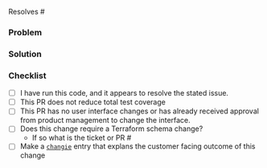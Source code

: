 Resolves #

### Problem

<!---
  Describe the problem this PR is solving. What is the application state
  before this PR is merged?
-->

### Solution

<!---
  Describe the way this PR solves the above problem. Add as much detail as you
  can to help reviewers understand your changes. Include any alternatives and
  tradeoffs you considered.
-->

### Checklist

- [ ] I have run this code, and it appears to resolve the stated issue.
- [ ] This PR does not reduce total test coverage
- [ ] This PR has no user interface changes or has already received approval from product management to change the interface.
- [ ] Does this change require a Terraform schema change?
  - If so what is the ticket or PR #
- [ ] Make a [`changie`](https://github.com/OpsLevel/opslevel-go/blob/main/CONTRIBUTING.md#changie-change-log-generation) entry that explans the customer facing outcome of this change
